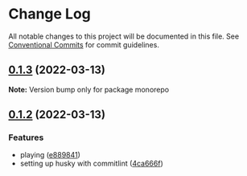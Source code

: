 # Change Log

All notable changes to this project will be documented in this file.
See [Conventional Commits](https://conventionalcommits.org) for commit guidelines.

## [0.1.3](https://github.com/tanktoptimmy/monorepo/compare/v0.1.2...v0.1.3) (2022-03-13)

**Note:** Version bump only for package monorepo

## [0.1.2](https://github.com/tanktoptimmy/monorepo/compare/v0.1.1...v0.1.2) (2022-03-13)

### Features

- playing ([e889841](https://github.com/tanktoptimmy/monorepo/commit/e88984105191f1ad061d1d4c8ac56a1e71675bc1))
- setting up husky with commitlint ([4ca666f](https://github.com/tanktoptimmy/monorepo/commit/4ca666fe0d5325ab1244253f986f26cb943af364))
